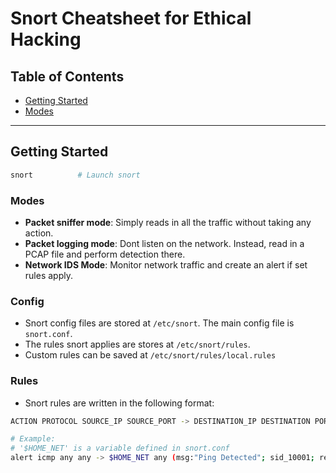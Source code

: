 
# Snort Cheatsheet for Ethical Hacking

## Table of Contents

* [Getting Started](#getting-started)
* [Modes](#modes)

---

## Getting Started

```bash
snort          # Launch snort
```

### Modes

* **Packet sniffer mode**: Simply reads in all the traffic without taking any action.
* **Packet logging mode**: Dont listen on the network. Instead, read in a PCAP file and perform detection there.
* **Network IDS Mode**: Monitor network traffic and create an alert if set rules apply.

### Config

* Snort config files are stored at `/etc/snort`. The main config file is `snort.conf`.
* The rules snort applies are stores at `/etc/snort/rules`.
* Custom rules can be saved at `/etc/snort/rules/local.rules`

### Rules

* Snort rules are written in the following format:
```bash
ACTION PROTOCOL SOURCE_IP SOURCE_PORT -> DESTINATION_IP DESTINATION PORT (MESSAGE; SIGNATURE_ID; RULE_REVISION;)

# Example:
# '$HOME_NET' is a variable defined in snort.conf
alert icmp any any -> $HOME_NET any (msg:"Ping Detected"; sid_10001; rev:1;)
```
